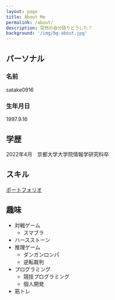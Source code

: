 ```yaml
---
layout: page
title: About Me
permalink: /about/
description: 突然の自分語りどうした？
background: '/img/bg-about.jpg'
---
```


## パーソナル

### 名前

satake0916

### 生年月日

1997.9.16

## 学歴

2022年4月　京都大学大学院情報学研究科卒

## スキル

[ポートフォリオ](/portfolio.md)

## 趣味

- 対戦ゲーム
  - スマブラ
- ハースストーン
- 推理ゲーム
  - ダンガンロンパ
  - 逆転裁判
- プログラミング
  - 競技プログラミング
  - 個人開発
- 筋トレ

